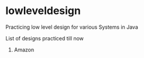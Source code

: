 # lowleveldesign

Practicing low level design for various Systems in Java

List of designs practiced till now

1. Amazon

